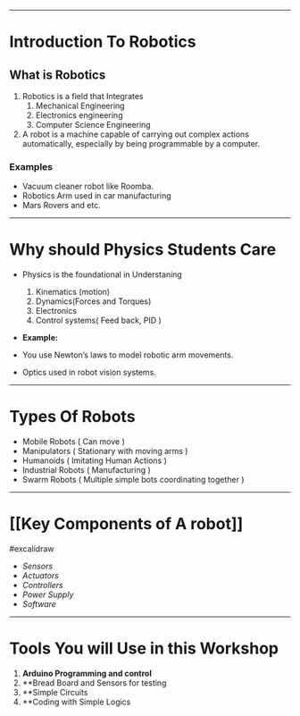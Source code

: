 
---
# Introduction To Robotics

## What is Robotics

1. Robotics is a field that Integrates
	1. Mechanical Engineering
	2. Electronics engineering
	3. Computer Science Engineering
2. A robot is a machine capable of carrying out complex actions automatically, especially by being programmable by a computer.

### Examples

- Vacuum cleaner robot like Roomba.
- Robotics Arm used in car manufacturing
- Mars Rovers and etc.
---
# Why should Physics Students Care

- Physics is the foundational in Understaning
	1. Kinematics (motion)
	2. Dynamics(Forces and Torques)
	3. Electronics
	4. Control systems( Feed back, PID )

- **Example:**
- You use Newton’s laws to model robotic arm movements.
- Optics used in robot vision systems.

---
# Types Of Robots

- Mobile Robots ( Can move )
- Manipulators ( Stationary with moving arms )
- Humanoids ( Imitating Human Actions )
- Industrial Robots ( Manufacturing )
- Swarm Robots ( Multiple simple bots coordinating together )
---
# [[Key Components of A robot]]

#excalidraw 
- *Sensors*
- *Actuators*
- *Controllers*
- *Power Supply*
- *Software*
---
# Tools You will Use in this Workshop

1. **Arduino Programming and control**
2. **Bread Board and Sensors for testing
3. **Simple Circuits
4. **Coding with Simple Logics